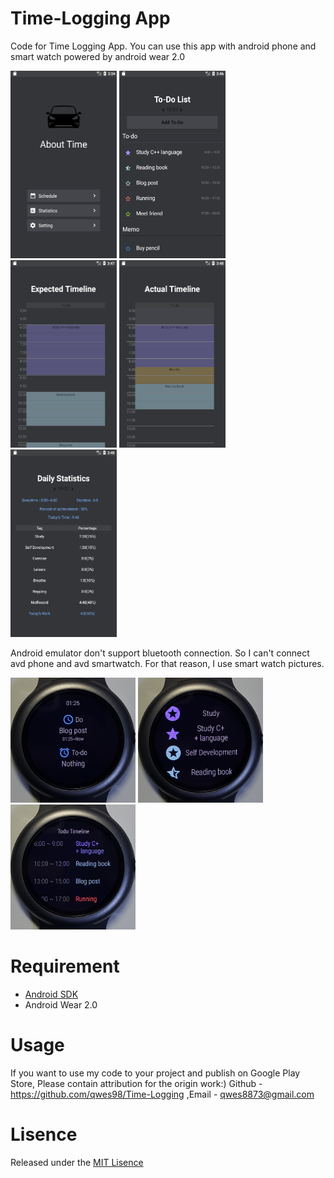# Time-Logging App
Code for Time Logging App. You can use this app with android phone and smart watch powered by android wear 2.0

<img src="/images/phoneapp_1.png" width="170dp" height="300dp"></img>
<img src="/images/phoneapp_2.png" width="170dp" height="300dp"></img>
<img src="/images/phoneapp_3.png" width="170dp" height="300dp"></img>
<img src="/images/phoneapp_4.png" width="170dp" height="300dp"></img>
<img src="/images/phoneapp_5.png" width="170dp" height="300dp"></img>

Android emulator don't support bluetooth connection. So I can't connect avd phone and avd smartwatch.
For that reason, I use smart watch pictures.

<img src="/images/wearableapp_1.png" width="200dp" height="200dp"></img>
<img src="/images/wearableapp_2.png" width="200dp" height="200dp"></img>
<img src="/images/wearableapp_3.png" width="200dp" height="200dp"></img>

# Requirement
- [Android SDK](https://developer.android.com/studio/index.html)
- Android Wear 2.0

# Usage
If you want to use my code to your project and publish on Google Play Store, Please contain attribution for the origin work:)
Github - https://github.com/qwes98/Time-Logging ,Email - <qwes8873@gmail.com>

# Lisence
Released under the [MIT Lisence](https://opensource.org/licenses/mit-license.php)

